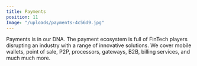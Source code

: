 ```yaml
---
title: Payments
position: 11
Image: "/uploads/payments-4c56d9.jpg"
---
```


Payments is in our DNA. The payment ecosystem is full of FinTech players disrupting an industry with a range of innovative solutions. We cover mobile wallets, point of sale, P2P, processors, gateways, B2B, billing services, and much much more. 
